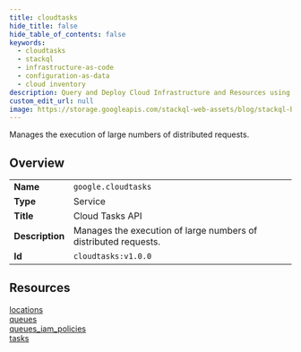 ```yaml
---
title: cloudtasks
hide_title: false
hide_table_of_contents: false
keywords:
  - cloudtasks
  - stackql
  - infrastructure-as-code
  - configuration-as-data
  - cloud inventory
description: Query and Deploy Cloud Infrastructure and Resources using SQL
custom_edit_url: null
image: https://storage.googleapis.com/stackql-web-assets/blog/stackql-blog-post-featured-image.png
---
```

Manages the execution of large numbers of distributed requests.  
    

## Overview
<table><tbody>
<tr><td><b>Name</b></td><td><code>google.cloudtasks</code></td></tr>
<tr><td><b>Type</b></td><td>Service</td></tr>
<tr><td><b>Title</b></td><td>Cloud Tasks API</td></tr>
<tr><td><b>Description</b></td><td>Manages the execution of large numbers of distributed requests.</td></tr>
<tr><td><b>Id</b></td><td><code>cloudtasks:v1.0.0</code></td></tr>
</tbody></table>

## Resources
<div class="row">
<div class="providerDocColumn">
<a href="/providers/google/cloudtasks/locations/">locations</a><br />
<a href="/providers/google/cloudtasks/queues/">queues</a><br />
</div>
<div class="providerDocColumn">
<a href="/providers/google/cloudtasks/queues_iam_policies/">queues_iam_policies</a><br />
<a href="/providers/google/cloudtasks/tasks/">tasks</a><br />
</div>
</div>
